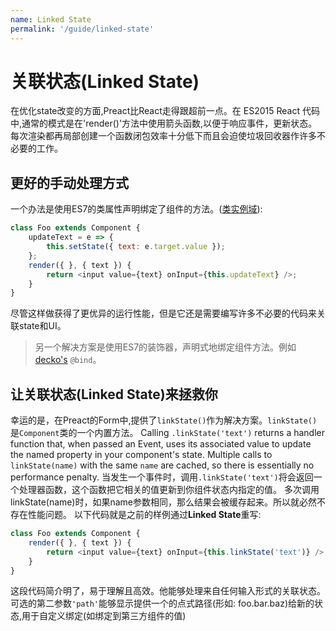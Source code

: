 ```yaml
---
name: Linked State
permalink: '/guide/linked-state'
---
```


# 关联状态(Linked State)

在优化state改变的方面,Preact比React走得跟超前一点。在 ES2015 React 代码中,通常的模式是在'render()'方法中使用箭头函数,以便于响应事件，更新状态。每次渲染都再局部创建一个函数闭包效率十分低下而且会迫使垃圾回收器作许多不必要的工作。

## 更好的手动处理方式

一个办法是使用ES7的类属性声明绑定了组件的方法。([类实例域](https://github.com/jeffmo/es-class-fields-and-static-properties)):


```js
class Foo extends Component {
	updateText = e => {
		this.setState({ text: e.target.value });
	};
	render({ }, { text }) {
		return <input value={text} onInput={this.updateText} />;
	}
}
```


尽管这样做获得了更优异的运行性能，但是它还是需要编写许多不必要的代码来关联state和UI。

> 另一个解决方案是使用ES7的装饰器，声明式地绑定组件方法。例如[decko's](http://git.io/decko) `@bind`。

## 让关联状态(Linked State)来拯救你
幸运的是，在Preact的Form中,提供了`linkState()`作为解决方案。`linkState()`是`Component`类的一个内置方法。
Calling `.linkState('text')` returns a handler function that, when passed an Event, uses its associated value to update the named property in your component's state.  Multiple calls to `linkState(name)` with the same `name` are cached, so there is essentially no performance penalty.
当发生一个事件时，调用`.linkState('text')`将会返回一个处理器函数，这个函数把它相关的值更新到你组件状态内指定的值。
多次调用linkState(name)时，如果name参数相同，那么结果会被缓存起来。所以就必然不存在性能问题。
以下代码就是之前的样例通过**Linked State**重写:

```js
class Foo extends Component {
	render({ }, { text }) {
		return <input value={text} onInput={this.linkState('text')} />;
	}
}
```
这段代码简介明了，易于理解且高效。他能够处理来自任何输入形式的关联状态。
可选的第二参数`'path'`能够显示提供一个的点式路径(形如: foo.bar.baz)给新的状态,用于自定义绑定(如绑定到第三方组件的值)

